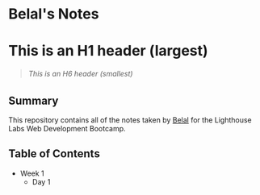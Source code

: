 # Belal's Notes

# This is an H1 header (largest)

> ###### This is an H6 header (smallest)

## Summary

This repository contains all of the notes taken by [Belal](https://github.com/belalelmi) for the Lighthouse Labs Web Development Bootcamp.

## Table of Contents

- Week 1
  - Day 1
